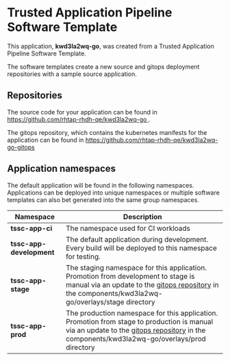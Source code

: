 # Trusted Application Pipeline Software Template

This application, **kwd3la2wq-go**, was created from a Trusted Application Pipeline Software Template.

The software templates create a new source and gitops deployment repositories with a sample source application. 

## Repositories

The source code for your application can be found in [https://github.com/rhtap-rhdh-qe/kwd3la2wq-go ](https://github.com/rhtap-rhdh-qe/kwd3la2wq-go ).
 
The gitops repository, which contains the kubernetes manifests for the application can be found in 
[https://github.com/rhtap-rhdh-qe/kwd3la2wq-go-gitops ](https://github.com/rhtap-rhdh-qe/kwd3la2wq-go-gitops ) 

## Application namespaces 

The default application will be found in the following namespaces. Applications can be deployed into unique namespaces or multiple software templates can also bet generated into the same group namespaces.  

|  Namespace   |  Description   |  
| -------- | -------- |
| **tssc-app-ci** | The namespace used for CI workloads |
| **tssc-app-development** | The default application during development. Every build will be deployed to this namespace for testing. |
| **tssc-app-stage** | The staging namespace for this application. Promotion from development to stage is manual via an update to the [gitops repository](https://github.com/rhtap-rhdh-qe/kwd3la2wq-go-gitops ) in the components/kwd3la2wq-go/overlays/stage directory |
| **tssc-app-prod** | The production namespace for this application. Promotion from stage to production is manual via an update to the [gitops repository](https://github.com/rhtap-rhdh-qe/kwd3la2wq-go-gitops ) in the components/kwd3la2wq-go/overlays/prod directory |